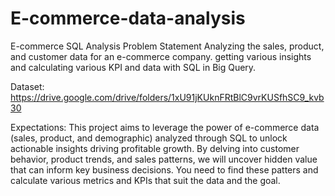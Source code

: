 # E-commerce-data-analysis
E-commerce SQL Analysis
Problem Statement
Analyzing the sales, product, and customer data for an e-commerce company. getting various insights and calculating various KPI and data with SQL in Big Query.

Dataset:
https://drive.google.com/drive/folders/1xU91jKUknFRtBlC9vrKUSfhSC9_kvb30

Expectations:
This project aims to leverage the power of e-commerce data (sales, product, and demographic) analyzed through SQL to unlock actionable insights driving profitable growth. By delving into customer behavior, product trends, and sales patterns, we will uncover hidden value that can inform key business decisions. You need to find these patters and calculate various metrics and KPIs that suit the data and the goal.
